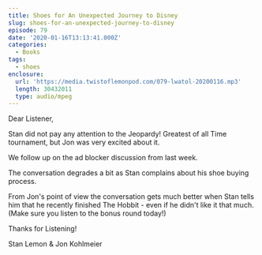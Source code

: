 ```yaml
---
title: Shoes for An Unexpected Journey to Disney
slug: shoes-for-an-unexpected-journey-to-disney
episode: 79
date: '2020-01-16T13:13:41.000Z'
categories:
  - Books
tags:
  - shoes
enclosure:
  url: 'https://media.twistoflemonpod.com/079-lwatol-20200116.mp3'
  length: 30432011
  type: audio/mpeg
---
```


Dear Listener,

Stan did not pay any attention to the Jeopardy! Greatest of all Time tournament, but Jon was very excited about it.

We follow up on the ad blocker discussion from last week.

The conversation degrades a bit as Stan complains about his shoe buying process.

From Jon's point of view the conversation gets much better when Stan tells him that he recently finished The Hobbit - even if he didn't like it that much. (Make sure you listen to the bonus round today!)

Thanks for Listening!

Stan Lemon & Jon Kohlmeier
